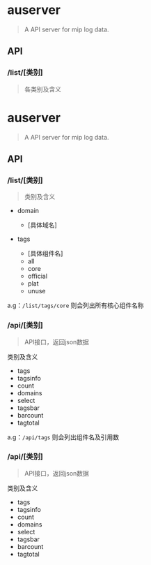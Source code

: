 # auserver

> A API server for mip log data.

## API

### /list/[类别]
> 各类别及含义


# auserver

> A API server for mip log data.

## API

### /list/[类别]
> 类别及含义

- domain
    - [具体域名]
    
- tags
    - [具体组件名]
    - all
    - core
    - official
    - plat
    - unuse
 
a.g：`/list/tags/core` 则会列出所有核心组件名称

### /api/[类别]
> API接口，返回json数据

类别及含义
- tags
- tagsinfo
- count
- domains
- select
- tagsbar
- barcount
- tagtotal

a.g：`/api/tags` 则会列出组件名及引用数

### /api/[类别]
> API接口，返回json数据

类别及含义
- tags
- tagsinfo
- count
- domains
- select
- tagsbar
- barcount
- tagtotal

